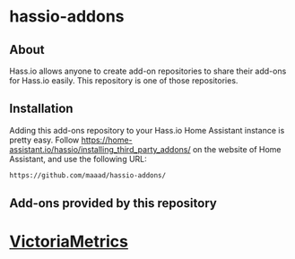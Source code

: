 # hassio-addons

## About

Hass.io allows anyone to create add-on repositories to share their add-ons for
Hass.io easily. This repository is one of those repositories.

## Installation

Adding this add-ons repository to your Hass.io Home Assistant instance is
pretty easy. Follow https://home-assistant.io/hassio/installing_third_party_addons/ on the
website of Home Assistant, and use the following URL:

```txt
https://github.com/maaad/hassio-addons/
```

## Add-ons provided by this repository
# [VictoriaMetrics](https://github.com/maaad/hassio-addons/tree/master/victoriametrics)

